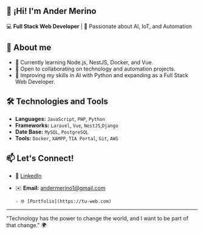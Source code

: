 ## 👋 ¡Hi! I'm Ander Merino

💻 **Full Stack Web Developer** | 🤖 Passionate about AI, IoT, and Automation

## 🚀 About me
- 🎯 Currently learning Node.js, NestJS, Docker, and Vue. 
- 🤝 Open to collaborating on technology and automation projects.
- 🌱 Improving my skills in AI with Python and expanding as a Full Stack Web Developer.  

## 🛠️ Technologies and Tools
- **Languages:** `JavaScript`, `PHP`, `Python`  
- **Frameworks:** `Laravel`, `Vue`, `NestJS`,`Django`  
- **Date Base:** `MySQL`, `PostgreSQL`  
- **Tools:** `Docker`, `XAMPP`, `TIA Portal`, `Git`, `AWS`  

## 📫 Let's Connect!
- 💼 [LinkedIn](https://linkedin.com/in/andermerino)  
- ✉️ **Email:** andermerino1@gmail.com  

      - 🌐 [Portfolio](https://tu-web.com)  

---

"Technology has the power to change the world, and I want to be part of that change." 🌍

